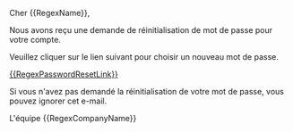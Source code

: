 Cher {{RegexName}},

Nous avons reçu une demande de réinitialisation de mot de passe pour votre compte.

Veuillez cliquer sur le lien suivant pour choisir un nouveau mot de passe.

<a href="{{RegexPasswordResetLink}}">{{RegexPasswordResetLink}}</a>

Si vous n'avez pas demandé la réinitialisation de votre mot de passe, vous pouvez ignorer cet e-mail.

L'équipe {{RegexCompanyName}}
